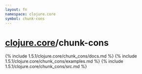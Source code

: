 ```yaml
---
layout: fn
namespace: clojure.core
symbol: chunk-cons
---
```


# [clojure.core](../)/chunk-cons

{% include 1.5.1/clojure.core/chunk_cons/docs.md %}
{% include 1.5.1/clojure.core/chunk_cons/examples.md %}
{% include 1.5.1/clojure.core/chunk_cons/src.md %}

